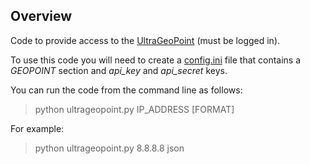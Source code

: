 ## Overview

Code to provide access to the [UltraGeoPoint](https://ipintelligence.neustar.biz/portal/home#documentation) \(must be logged in\).

To use this code you will need to create a [config.ini](https://en.wikipedia.org/wiki/INI_file#Format) file 
that contains a _GEOPOINT_ section and _api_key_ and _api_secret_ keys.

You can run the code from the command line as follows:

> python ultrageopoint.py IP_ADDRESS [FORMAT]

For example:

> python ultrageopoint.py 8.8.8.8 json